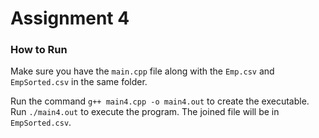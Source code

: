 # Assignment 4

### How to Run

Make sure you have the `main.cpp` file along with the `Emp.csv` and `EmpSorted.csv` in the same folder.

Run the command `g++ main4.cpp -o main4.out` to create the executable.
Run `./main4.out` to execute the program. The joined file will be in `EmpSorted.csv`.
